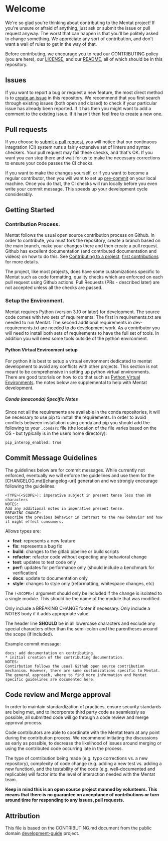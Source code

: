# Welcome #

We're so glad you're thinking about contributing to the Mentat project!  If you're unsure or afraid of anything, just ask or submit the issue or pull request anyway.  The worst that can happen is that you'll be politely asked to change something.  We appreciate any sort of contribution, and don't want a wall of rules to get in the way of that.

Before contributing, we encourage you to read our CONTRIBUTING policy (you are here), our [LICENSE](LICENSE), and our [README](README.md), all of which should be in this repository.

## Issues ##

If you want to report a bug or request a new feature, the most direct method is to [create an issue](https://github.com/AbanteAI/mentat/issues/new) in this repository.  We recommend that you first search through existing issues (both open and closed) to check if your particular issue has already been reported.  If it has then you might want to add a comment to the existing issue.  If it hasn't then feel free to create a new one.

## Pull requests ##

If you choose to [submit a pull request](https://github.com/AbanteAI/mentat/pulls), you will notice that our continuous integration (CI) system runs a fairly extensive set of linters and syntax checkers.  Your pull request may fail these checks, and that's OK.  If you want you can stop there and wait for us to make the necessary corrections to ensure your code passes the CI checks.

If you want to make the changes yourself, or if you want to become a regular contributor, then you will want to set up [pre-commit](https://pre-commit.com/) on your local machine.  Once you do that, the CI checks will run locally before you even write your commit message.  This speeds up your development cycle considerably.

## Getting Started

### Contribution Process.

Mentat follows the usual open source contribution process on Github. In order to contribute, you must fork the repository, create a branch based on the main branch, make your changes there and then create a pull request. Github has excellent documentation (and contributed documentation and videos) on how to do this. See [Contributing to a project](https://docs.github.com/en/get-started/exploring-projects-on-github/contributing-to-a-project), [first contributions](https://github.com/firstcontributions/first-contributions) for more details.

The project, like most projects, does have some customizations specific to Mentat such as code formatting, quality checks which are enforced on each pull request using Github actions. Pull Requests (PRs - described later) are not accepted unless all the checks are passed.

### Setup the Environment.

Mentat requires Python (version 3.10 or later) for development. The source code comes with two sets of requirements. The first in requirements.txt are needed to run Mentat. The second additional requirements in dev-requirements.txt are needed to do development work. As a contributor you will need to install both sets of requirements to have the full set of tools. In addition you will need some tools outside of the python environment. 

#### Python Virtual Environment setup

For python it is best to setup a virtual environment dedicated to mentat development to avoid any conflicts with other projects. This section is not meant to be comprehensive in setting up python virtual environments. There are good tutorials on how to do that such as [Python Virtual Environments](https://www.arch.jhu.edu/python-virtual-environments/).  the notes below are supplemental to help with Mentat development.

##### Conda (anaconda) Specific Notes

Since not all the requirements are available in the conda repositories, it will be necessary to use pip to install the requirements. In order to avoid conflicts between installation using conda and pip you should add the following to your `.condarc` file (the location of the file varies based on the OS - but typically is in the users home directory):

```
pip_interop_enabled: true
```

## Commit Message Guidelines

The guidelines below are for commit messages. While currently not enforced, eventually we will enforce the guidelines and use them for the [CHANGELOG.md][changelog-uri] generation and we strongly encourage following the guidelines.

```text
<TYPE>(<SCOPE>): imperative subject in present tense less than 80 characters
NOTES:
Add any additional notes in imperative present tense.
BREAKING CHANGE:
Describe the previous behavior in contrast to the new behavior and how it might effect consumers.
```

Allows types are:

* **feat**: represents a new feature
* **fix**: represents a bug fix
* **build**: changes to the gitlab pipeline or build scripts
* **refactor**: refactor code without expecting any behavioral change
* **test**: updates to test code only
* **perf**: updates for performance only (should include a benchmark for verification)
* **docs**: update to documentation only
* **style**: changes to style only (reformatting, whitespace changes, etc)

The `(<SCOPE>)` argument should only be included if the change is isolated to a single module. This should be the name
of the module that was modified.

Only include a BREAKING CHANGE footer if necessary. Only include a NOTES body if it adds appropriate value.

The header line **SHOULD** be in all lowercase characters and exclude any special characters other than the semi-colon
and the parentheses around the scope (if included).

Example commit message:

```text
docs: add documentation on contributing.
* initial creation of the contributing documentation.
NOTES:
Contirbution follows the usual Github open source contribution mechanism. However, there are some customizations specific to Mentat. The general approach, where to find more information and Mentat specific guidelines are documented here.
```

## Code review and Merge approval ##

In order to maintain standardization of practices, ensure security standards are being met, and to incorporate third party code as seamlessly as possible, all submitted code will go through a code review and merge approval process.

Code contributors are able to coordinate with the Mentat team at any point during the contribution process. We recommend initiating the discussions as early as possible, to decrease the likelihood of issues around merging or using the contributed code occurring late in the process. 

The type of contribution being made (e.g. typo corrections vs. a new repository), complexity of code change (e.g. adding a new test vs. adding a new function), and the testability of the code (e.g. well-documented and replicable) will factor into the level of interaction needed with the Mentat team.

**Keep in mind this is an open source project manned by volunteers. This means that there is no guarantee on acceptance of contributions or turn around time for responding to any issues, pull requests.**

## Attribution ##

This file is based on the CONTRIBUTING.md document from the public domain [development-guide](https://github.com/cisagov/development-guide) project.

